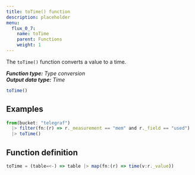 ```yaml
---
title: toTime() function
description: placeholder
menu:
  flux_0_7:
    name: toTime
    parent: Functions
    weight: 1
---
```


The `toTime()` function converts a value to a time.

_**Function type:** Type conversion_  
_**Output data type:** Time_

```js
toTime()
```

## Examples
```js
from(bucket: "telegraf")
  |> filter(fn:(r) => r._measurement == "mem" and r._field == "used")
  |> toTime()
```

## Function definition
```js
toTime = (table=<-) => table |> map(fn:(r) => time(v:r._value))
```
